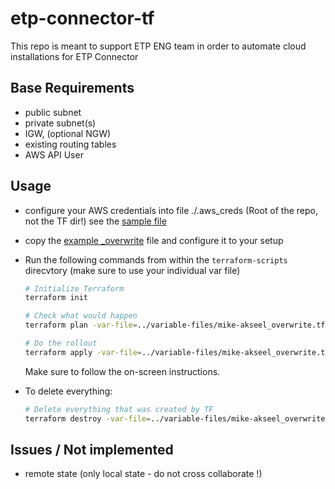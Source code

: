 # etp-connector-tf

This repo is meant to support ETP ENG team in order to automate cloud installations for ETP Connector



## Base Requirements
- public subnet
- private subnet(s)
- IGW, (optional NGW)
- existing routing tables
- AWS API User


## Usage
- configure your AWS credentials into file ./.aws_creds (Root of the repo, not the TF dir!) see the [sample file](./.aws_creds-example)
- copy the [example _overwrite](variable-files/example_overwrite.tf) file and configure it to your setup
- Run the following commands from within the `terraform-scripts` direcvtory (make sure to use your individual var file)
  ```bash
  # Initialize Terraform
  terraform init
  
  # Check what would happen
  terraform plan -var-file=../variable-files/mike-akseel_overwrite.tf
  
  # Do the rollout
  terraform apply -var-file=../variable-files/mike-akseel_overwrite.tf
  ```
  Make sure to follow the on-screen instructions.  



- To delete everything:
  ```bash
  # Delete everything that was created by TF
  terraform destroy -var-file=../variable-files/mike-akseel_overwrite.tf
  ```

## Issues / Not implemented
- remote state (only local state - do not cross collaborate !)